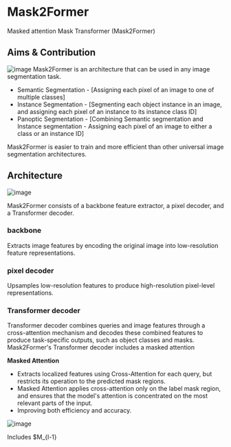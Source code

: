 # Mask2Former

Masked attention Mask Transformer (Mask2Former)

## Aims & Contribution

![image](https://github.com/user-attachments/assets/31c4ebb0-828a-4533-8791-316b34f975ce)
Mask2Former is an architecture that can be used in any image segmentation task. 
- Semantic Segmentation   -   [Assigning each pixel of an image to one of multiple classes]
- Instance Segmentation   -  [Segmenting each object instance in an image, and assigning each pixel of an instance to its instance class ID]
- Panoptic Segmentation   -  [Combining Semantic segmentation and Instance segmentation - Assigning each pixel of an image to either a class or an instance ID]

Mask2Former is easier to train and more efficient than other universal image segmentation architectures.

## Architecture
![image](https://github.com/user-attachments/assets/9d55509c-42fc-4e2e-bf76-5b7b652b9558)

Mask2Former consists of a backbone feature extractor, a pixel decoder, and a Transformer decoder.

### backbone 
Extracts image features by encoding the original image into low-resolution feature representations.

### pixel decoder
Upsamples low-resolution features to produce high-resolution pixel-level representations. 

### Transformer decoder
Transformer decoder combines queries and image features through a cross-attention mechanism and decodes these combined features to produce task-specific outputs, such as object classes and masks. 
Mask2Former's Transformer decoder includes a masked attention 

__Masked Attention__
- Extracts localized features using Cross-Attention for each query, but restricts its operation to the predicted mask regions.
- Masked Attention applies cross-attention only on the label mask region, and ensures that the model's attention is concentrated on the most relevant parts of the input.
- Improving both efficiency and accuracy.  

![image](https://github.com/user-attachments/assets/72f835e6-77af-4f25-84af-869eeb86970c)

Includes $M_{l-1}





